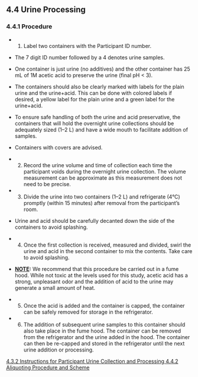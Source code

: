 ## 4.4 Urine Processing

### 4.4.1 Procedure

* 1. Label two containers with the Participant ID number.

 * The 7 digit ID number followed by a 4 denotes urine samples.
 * One container is just urine (no additives) and the other container has 25 mL of 1M acetic acid to preserve the urine (final pH < 3).
 * The containers should also be clearly marked with labels for the plain urine and the urine+acid. This can be done with colored labels if desired, a yellow label for the plain urine and a green label for the urine+acid.
 * To ensure safe handling of both the urine and acid preservative, the containers that will hold the overnight urine collections should be adequately sized (1–2 L) and have a wide mouth to facilitate addition of samples.
 * Containers with covers are advised.

* 2. Record the urine volume and time of collection each time the participant voids during the overnight urine collection.  The volume measurement can be approximate as this measurement does not need to be precise.
* 3. Divide the urine into two containers (1–2 L) and refrigerate (4°C) promptly (within 15 minutes) after removal from the participant’s room.

 * Urine and acid should be carefully decanted down the side of the containers to avoid splashing.

* 4. Once the first collection is received, measured and divided, swirl the urine and acid in the second container to mix the contents.  Take care to avoid splashing.

 * **<u>NOTE</u>:**  We recommend that this procedure be carried out in a fume hood.  While not toxic at the levels used for this study, acetic acid has a strong, unpleasant odor and the addition of acid to the urine may generate a small amount of heat.

* 5. Once the acid is added and the container is capped, the container can be safely removed for storage in the refrigerator.
* 6. The addition of subsequent urine samples to this container should also take place in the fume hood. The container can be removed from the refrigerator and the urine added in the hood. The container can then be re-capped and stored in the refrigerator until the next urine addition or processing.


<div class="center">
<div class="btn-group">
  <a href=":pages_path:/manuals/urine-collection-processing/4-03-02-ppt-instructions.md" class="btn btn-default">
    <span class="glyphicon glyphicon-chevron-left"></span>
    4.3.2 Instructions for Participant
  </a>

  <a href=":pages_path:/manuals/urine-collection-processing" class="btn btn-default">
    <span class="glyphicon glyphicon-chevron-up"></span>
    Urine Collection and Processing
  </a>

  <a href=":pages_path:/manuals/urine-collection-processing/4-04-02-00-aliquoting-procedure-scheme.md" class="btn btn-success">
    4.4.2 Aliquoting Procedure and Scheme
    <span class="glyphicon glyphicon-chevron-right"></span>
  </a>
</div>
</div>
